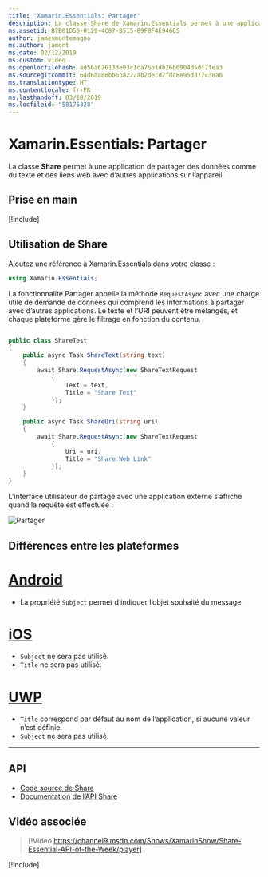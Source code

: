 ```yaml
---
title: 'Xamarin.Essentials: Partager'
description: La classe Share de Xamarin.Essentials permet à une application de partager des données comme du texte et des liens web avec d’autres applications sur l’appareil.
ms.assetid: B7B01D55-0129-4C87-B515-89F8F4E94665
author: jamesmontemagno
ms.author: jamont
ms.date: 02/12/2019
ms.custom: video
ms.openlocfilehash: ad56a626133e03c1ca75b1db26b0904d5df7fea3
ms.sourcegitcommit: 64d6da88bb6ba222ab2decd2fdc8e95d377438a6
ms.translationtype: HT
ms.contentlocale: fr-FR
ms.lasthandoff: 03/18/2019
ms.locfileid: "58175328"
---
```

# <a name="xamarinessentials-share"></a>Xamarin.Essentials: Partager

La classe **Share** permet à une application de partager des données comme du texte et des liens web avec d’autres applications sur l’appareil.

## <a name="get-started"></a>Prise en main

[!include[](~/essentials/includes/get-started.md)]

## <a name="using-share"></a>Utilisation de Share

Ajoutez une référence à Xamarin.Essentials dans votre classe :

```csharp
using Xamarin.Essentials;
```

La fonctionnalité Partager appelle la méthode `RequestAsync` avec une charge utile de demande de données qui comprend les informations à partager avec d’autres applications. Le texte et l’URI peuvent être mélangés, et chaque plateforme gère le filtrage en fonction du contenu.

```csharp

public class ShareTest
{
    public async Task ShareText(string text)
    {
        await Share.RequestAsync(new ShareTextRequest
            {
                Text = text,
                Title = "Share Text"
            });
    }

    public async Task ShareUri(string uri)
    {
        await Share.RequestAsync(new ShareTextRequest
            {
                Uri = uri,
                Title = "Share Web Link"
            });
    }
}
```

L’interface utilisateur de partage avec une application externe s’affiche quand la requête est effectuée :

![Partager](images/share.png)

## <a name="platform-differences"></a>Différences entre les plateformes

# <a name="androidtabandroid"></a>[Android](#tab/android)

* La propriété `Subject` permet d’indiquer l’objet souhaité du message.

# <a name="iostabios"></a>[iOS](#tab/ios)

* `Subject` ne sera pas utilisé.
* `Title` ne sera pas utilisé.

# <a name="uwptabuwp"></a>[UWP](#tab/uwp)

* `Title` correspond par défaut au nom de l’application, si aucune valeur n’est définie.
* `Subject` ne sera pas utilisé.

-----

## <a name="api"></a>API

- [Code source de Share](https://github.com/xamarin/Essentials/tree/master/Xamarin.Essentials/Share)
- [Documentation de l’API Share](xref:Xamarin.Essentials.Share)

## <a name="related-video"></a>Vidéo associée

> [!Video https://channel9.msdn.com/Shows/XamarinShow/Share-Essential-API-of-the-Week/player]

[!include[](~/essentials/includes/xamarin-show-essentials.md)]

